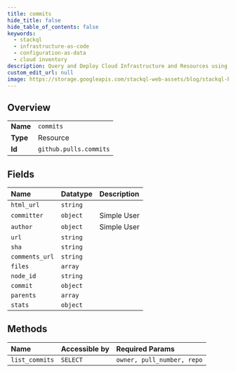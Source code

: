 ```yaml
---
title: commits
hide_title: false
hide_table_of_contents: false
keywords:
  - stackql
  - infrastructure-as-code
  - configuration-as-data
  - cloud inventory
description: Query and Deploy Cloud Infrastructure and Resources using SQL
custom_edit_url: null
image: https://storage.googleapis.com/stackql-web-assets/blog/stackql-blog-post-featured-image.png
---
```

  
    

## Overview
<table><tbody>
<tr><td><b>Name</b></td><td><code>commits</code></td></tr>
<tr><td><b>Type</b></td><td>Resource</td></tr>
<tr><td><b>Id</b></td><td><code>github.pulls.commits</code></td></tr>
</tbody></table>

## Fields
| Name | Datatype | Description |
|:-----|:---------|:------------|
| `html_url` | `string` |  |
| `committer` | `object` | Simple User |
| `author` | `object` | Simple User |
| `url` | `string` |  |
| `sha` | `string` |  |
| `comments_url` | `string` |  |
| `files` | `array` |  |
| `node_id` | `string` |  |
| `commit` | `object` |  |
| `parents` | `array` |  |
| `stats` | `object` |  |
## Methods
| Name | Accessible by | Required Params |
|:-----|:--------------|:----------------|
| `list_commits` | `SELECT` | `owner, pull_number, repo` |

